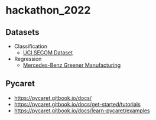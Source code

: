 # hackathon_2022

## Datasets

* Classification
  - [UCI SECOM Dataset](https://www.kaggle.com/datasets/paresh2047/uci-semcom)
* Regression
  - [Mercedes-Benz Greener Manufacturing](https://www.kaggle.com/c/mercedes-benz-greener-manufacturing)

## Pycaret

* https://pycaret.gitbook.io/docs/
* https://pycaret.gitbook.io/docs/get-started/tutorials
* https://pycaret.gitbook.io/docs/learn-pycaret/examples
